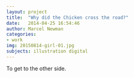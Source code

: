 ```yaml
---
layout: project
title:  "Why did the Chicken cross the road?"
date:   2014-04-25 16:54:46
author: Marcel Newman
categories:
- work
img: 20150814-girl-01.jpg
subjects: illustration digital
---
```

To get to the other side.